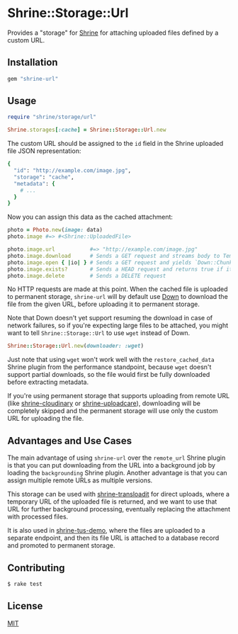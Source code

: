 # Shrine::Storage::Url

Provides a "storage" for [Shrine] for attaching uploaded files defined by a
custom URL.

## Installation

```ruby
gem "shrine-url"
```

## Usage

```rb
require "shrine/storage/url"

Shrine.storages[:cache] = Shrine::Storage::Url.new
```

The custom URL should be assigned to the `id` field in the Shrine uploaded file
JSON representation:

```rb
{
  "id": "http://example.com/image.jpg",
  "storage": "cache",
  "metadata": {
    # ...
  }
}
```

Now you can assign this data as the cached attachment:

```rb
photo = Photo.new(image: data)
photo.image #=> #<Shrine::UploadedFile>

photo.image.url           #=> "http://example.com/image.jpg"
photo.image.download      # Sends a GET request and streams body to Tempfile
photo.image.open { |io| } # Sends a GET request and yields `Down::ChunkedIO` ready for reading
photo.image.exists?       # Sends a HEAD request and returns true if it's 2xx
photo.image.delete        # Sends a DELETE request
```

No HTTP requests are made at this point. When the cached file is uploaded to
permanent storage, `shrine-url` will by default use [Down] to download the file
from the given URL, before uploading it to permanent storage.

Note that Down doesn't yet support resuming the download in case of network
failures, so if you're expecting large files to be attached, you might want to
tell `Shrine::Storage::Url` to use `wget` instead of Down.

```rb
Shrine::Storage::Url.new(downloader: :wget)
```

Just note that using `wget` won't work well with the `restore_cached_data`
Shrine plugin from the performance standpoint, because `wget` doesn't support
partial downloads, so the file would first be fully downloaded before
extracting metadata.

If you're using permanent storage that supports uploading from remote URL (like
[shrine-cloudinary] or [shrine-uploadcare]), downloading will be completely
skipped and the permanent storage will use only the custom URL for uploading
the file.

## Advantages and Use Cases

The main advantage of using `shrine-url` over the `remote_url` Shrine plugin is
that you can put downloading from the URL into a background job by loading the
`backgrounding` Shrine plugin. Another advantage is that you can assign
multiple remote URLs as multiple versions.

This storage can be used with [shrine-transloadit] for direct uploads, where a
temporary URL of the uploaded file is returned, and we want to use that URL for
further background processing, eventually replacing the attachment with
processed files.

It is also used in [shrine-tus-demo], where the files are uploaded to a
separate endpoint, and then its file URL is attached to a database record and
promoted to permanent storage.

## Contributing

```sh
$ rake test
```

## License

[MIT](/LICENSE.txt)

[Shrine]: https://github.com/janko-m/shrine
[shrine-transloadit]: https://github.com/janko-m/shrine-transloadit
[shrine-tus-demo]: https://github.com/janko-m/shrine-tus-demo
[shrine-cloudinary]: https://github.com/janko-m/shrine-cloudinary
[shrine-uploadcare]: https://github.com/janko-m/shrine-uploadcare
[Down]: https://github.com/janko-m/down

